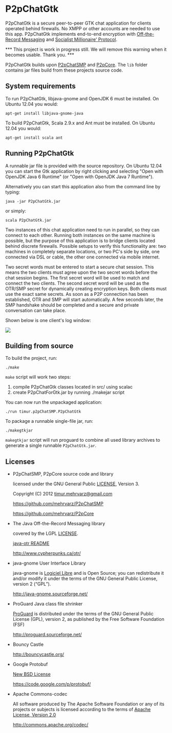 P2pChatGtk
==========

P2pChatGtk is a secure peer-to-peer GTK chat application for clients operated behind firewalls. No XMPP or other accounts are needed to use this app. P2pChatGtk implements end-to-end encryption with [Off-the-Record Messaging](http://de.wikipedia.org/wiki/Off-the-Record_Messaging) and [Socialist Millionaire' Protocol](http://en.wikipedia.org/wiki/Socialist_millionaire).

*** This project is work in progress still. We will remove this warning when it becomes usable. Thank you. ***

P2pChatGtk builds upon [P2pChatSMP](https://github.com/mehrvarz/P2pChatSMP) and [P2pCore](https://github.com/mehrvarz/P2pCore). The `lib` folder contains jar files build from these projects source code.


System requirements
-------------------

To run P2pChatGtk, libjava-gnome and OpenJDK 6 must be installed. On Ubuntu 12.04 you would:

    apt-get install libjava-gnome-java

To build P2pChatGtk, Scala 2.9.x and Ant must be installed. On Ubuntu 12.04 you would:

    apt-get install scala ant


Running P2pChatGtk
------------------

A runnable jar file is provided with the source repository. On Ubuntu 12.04 you can start the Gtk application by right clicking and selecting "Open with OpenJDK Java 6 Runtime" (or "Open with OpenJDK Java 7 Runtime"). 

Alternatively you can start this application also from the command line by typing:

    java -jar P2pChatGtk.jar

or simply:

    scala P2pChatGtk.jar

Two instances of this chat application need to run in parallel, so they can connect to each other. Running both instances on the same machine is possible, but the purpose of this application is to bridge clients located behind discrete firewalls. Possible setups to verify this functionality are: two machines in completely separate locations, or two PC's side by side, one connected via DSL or cable, the other one connected via mobile internet.

Two secret words must be entered to start a secure chat session. This means the two clients must agree upon the two secret words before the chat session begins. The first secret word will be used to match and connect the two clients. The second secret word will be used as the OTR/SMP secret for dynamically creating encryption keys. Both clients must use the exact same secrets. As soon as a P2P connection has been established, OTR and SMP will start automatically. A few seconds later, the SMP handshake should be completed and a secure and private conversation can take place. 

Shown below is one client's log window:

<img src="http://mehrvarz.github.com/img/screenshotP2pChatGtk.png" />


Building from source
--------------------

To build the project, run:

    ./make

`make` script will work two steps:

1. compile P2pChatGtk classes located in src/ using scalac
2. create P2pChatForGtk.jar by running ./makejar script

You can now run the unpackaged application:

    ./run timur.p2pChatSMP.P2pChatGtk

To package a runnable single-file jar, run:

    ./makegtkjar

`makegtkjar` script will run proguard to combine all used library archives to generate a single runnable `P2pChatGtk.jar`.

Licenses
--------

- P2pChatSMP, P2pCore source code and library

  licensed under the GNU General Public [LICENSE](P2pChatSMP/blob/master/licenses/LICENSE), Version 3.

  Copyright (C) 2012 timur.mehrvarz@gmail.com

  https://github.com/mehrvarz/P2pChatSMP

  https://github.com/mehrvarz/P2pCore

- The Java Off-the-Record Messaging library

  covered by the LGPL [LICENSE](P2pChatSMP/blob/master/licenses/java-otr/COPYING).

  [java-otr README](P2pChatSMP/blob/master/licenses/java-otr/README)

  http://www.cypherpunks.ca/otr/
  
- java-gnome User Interface Library

  java-gnome is [Logiciel Libre](http://java-gnome.sourceforge.net/LICENCE.html) and is Open Source; you can redistribute it and/or modify it under the terms of the GNU General Public License, version 2 (“GPL”).

  http://java-gnome.sourceforge.net/

- ProGuard Java class file shrinker

  [ProGuard](http://proguard.sourceforge.net/license.html) is distributed under the terms of the GNU General Public License (GPL), version 2, as published by the Free Software Foundation (FSF)

  http://proguard.sourceforge.net/
  
- Bouncy Castle 

  http://bouncycastle.org/

- Google Protobuf 

  [New BSD License](http://www.opensource.org/licenses/bsd-license.php)

  https://code.google.com/p/protobuf/

- Apache Commons-codec 

  All software produced by The Apache Software Foundation or any of its projects or subjects is licensed according to the terms of [Apache License, Version 2.0](http://www.apache.org/licenses/)

  http://commons.apache.org/codec/


